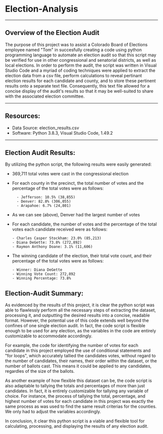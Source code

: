 # Election-Analysis
------------------------------------------------------

## Overview of the Election Audit
The purpose of this project was to assist a Colorado Board of Elections employee named "Tom" in succesfully creating a code using python programming language to automate an election audit so that this script may be verified for use in other congressional and senatorial districts, as well as local elections.  In order to perform the audit, the script was written in Visual Studio Code and a myriad of coding techniques were applied to extract the election data from a csv file, perform calculations to reveal pertinant election results for each candidate and county, and to store these pertinent results onto a separate text file.  Consequently, this text file allowed for a concise display of the audit's results so that it may be well-suited to share with the associated election committee.

----------------------------------------

## Resources:
- Data Source:  election_results.csv
- Software:  Python 3.8.3, Visual Studio Code, 1.49.2
----------------------------------------

## Election Audit Results:

By utilizing the python script, the following results were easily generated:

- 369,711 total votes were cast in the congressional election
- For each county in the precinct, the total number of votes and the percentage of the total votes were as follows:  

        - Jefferson: 10.5% (38,855)
        - Denver: 82.8% (306,055)
        - Arapahoe: 6.7% (24,801)
- As we can see (above), Denver had the largest number of votes
- For each candidate, the number of votes and the percentage of the total votes each candidate received were as follows:

      - Charles Casper Stockham: 23.0% (85,213)
      - Diana DeGette: 73.8% (272,892)
      - Raymon Anthony Doane: 3.1% (11,606)

- The winning candidate of the election, their total vote count, and their percentage of the total votes were as follows:

      - Winner: Diana DeGette
      - Winning Vote Count: 272,892
      - Winning Percentage: 73.8%

## Election-Audit Summary:

As evidenced by the results of this project, it is clear the python script was able to flawlessly perform all the necessary steps of extracting the dataset, processing it, and outputting the desired results into a concise, readable format.  However, the potential use of this code extends well beyond the confines of one single election audit.  In fact, the code script is flexible enough to be used for any election, as the variables in the code are entirely customizable to accommodate accordingly.

For example, the code for identifying the number of votes for each candidate in this project employed the use of conditional statements and "for loops", which accurately tallied the candidates votes, without regard to the number of candidates, their names, their order within the dataset, or the number of ballots cast.  This means it could be applied to any candidates, regardles of the size of the ballots.

As another example of how flexible this dataset can be, the code script is also adaptable to tallying the totals and percentages of more than just candidates.  In fact, it is entirely customizable for tallying any variable of choice.  For instance, the process of tallying the total, percentage, and highest number of votes for each candidate in this project was exactly the same process as was used to find the same result criterias for the counties.  We only had to adjust the variables accordingly.

In conclusion, it clear this python script is a viable and flexible tool for calculating, processing, and displaying the results of any election audit.
